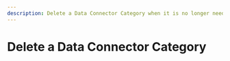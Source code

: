 ```yaml
---
description: Delete a Data Connector Category when it is no longer needed.
---
```


# Delete a Data Connector Category

